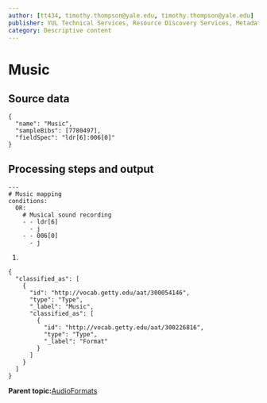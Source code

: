 ```yaml
---
author: [tt434, timothy.thompson@yale.edu, timothy.thompson@yale.edu]
publisher: YUL Technical Services, Resource Discovery Services, Metadata Services Unit
category: Descriptive content
---
```


# Music

## Source data

```
{
  "name": "Music",
  "sampleBibs": [7780497],
  "fieldSpec": "ldr[6]:006[0]"
}
```

## Processing steps and output

```
---
# Music mapping
conditions:
  OR:    
    # Musical sound recording
    - - ldr[6]
      - j
    - - 006[0]
      - j
```

1.  
```
{
  "classified_as": [
    {
      "id": "http://vocab.getty.edu/aat/300054146",
      "type": "Type",
      "_label": "Music",
      "classified_as": [
        {
          "id": "http://vocab.getty.edu/aat/300226816",
          "type": "Type",
          "_label": "Format"
        }
      ]
    }
  ]    		
}
```

**Parent topic:**[AudioFormats](../../concepts/supertypes/audioformats.md)

